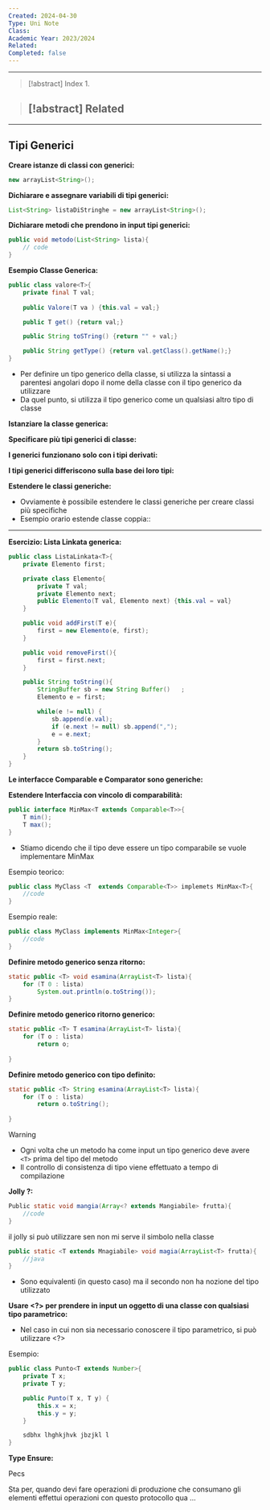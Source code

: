 ```yaml
---
Created: 2024-04-30
Type: Uni Note
Class: 
Academic Year: 2023/2024
Related: 
Completed: false
---
```

---

>[!abstract] Index
>1. 

>[!abstract] Related
>- 

---
## Tipi Generici

**Creare istanze di classi con generici:**
```java
new arrayList<String>();
```

**Dichiarare e assegnare variabili di tipi generici:**
```java
List<String> listaDiStringhe = new arrayList<String>();
```

**Dichiarare metodi che prendono in input tipi generici:**
```java
public void metodo(List<String> lista){
	// code
}
```

**Esempio Classe Generica:**
```java
public class valore<T>{
	private final T val;
	
	public Valore(T va ) {this.val = val;}

	public T get() {return val;}

	public String toSTring() {return "" + val;}

	public String getType() {return val.getClass().getName();}
}
```

- Per definire un tipo generico della classe, si utilizza la sintassi a parentesi angolari dopo il nome della classe con il tipo generico da utilizzare
- Da quel punto, si utilizza il tipo generico come un qualsiasi altro tipo di classe

**Istanziare la classe generica:**


**Specificare più tipi generici di classe:**


**I generici funzionano solo con i tipi derivati:**


**I tipi generici differiscono sulla base dei loro tipi:**


**Estendere le classi generiche:**

- Ovviamente è possibile estendere le classi generiche per creare classi più specifiche
- Esempio orario estende classe coppia::

---
**Esercizio: Lista Linkata generica:**
```java
public class ListaLinkata<T>{
	private Elemento first;

	private class Elemento{
		private T val;
		private Elemento next;
		public Elemento(T val, Elemento next) {this.val = val}
	}

	public void addFirst(T e){
		first = new Elemento(e, first);
	}

	public void removeFirst(){
		first = first.next;
	}

	public String toString(){
		StringBuffer sb = new String Buffer()	;
		Elemento e = first;

		while(e != null) {
			sb.append(e.val); 
			if (e.next != null) sb.append(",");
			e = e.next;	
		}
		return sb.toString();
	}
}
```

**Le interfacce Comparable e Comparator sono generiche:**


**Estendere Interfaccia con vincolo di comparabilità:**
```java
public interface MinMax<T extends Comparable<T>>{
	T min();
	T max();
}
```
- Stiamo dicendo che il tipo deve essere un tipo comparabile se vuole implementare MinMax

Esempio teorico:
```java
public class MyClass <T  extends Comparable<T>> implemets MinMax<T>{
	//code
}
```

Esempio reale:
```java
public class MyClass implements MinMax<Integer>{
	//code
}
```

**Definire metodo generico senza ritorno:**
```java
static public <T> void esamina(ArrayList<T> lista){
	for (T 0 : lista)
		System.out.println(o.toString());
}
```

**Definire metodo generico ritorno generico:**

```java
static public <T> T esamina(ArrayList<T> lista){
	for (T o : lista)
		return o;
		
} 
```

**Definire metodo generico con tipo definito:**

```java
static public <T> String esamina(ArrayList<T> lista){
	for (T o : lista)
		return o.toString();
		
} 
```

>[!warning] 
>- Ogni volta che un metodo ha come input un tipo generico deve avere `<T>` prima del tipo del metodo
>- Il controllo di consistenza di tipo viene effettuato a tempo di compilazione

**Jolly ?:**

```java
Public static void mangia(Array<? extends Mangiabile> frutta){
	//code
}
```

il jolly si può utilizzare sen non mi serve il simbolo nella classe

```java
public static <T extends Mnagiabile> void magia(ArrayList<T> frutta){
	//java
}
```
- Sono equivalenti (in questo caso) ma il secondo non ha nozione del tipo utilizzato

**Usare \<?> per prendere in input un oggetto di una
classe con qualsiasi tipo parametrico:**

- Nel caso in cui non sia necessario conoscere il tipo parametrico, si può utilizzare \<?>

Esempio:
```java
public class Punto<T extends Number>{
	private T x;
	private T y;

	public Punto(T x, T y) {
		this.x = x;
		this.y = y;
	}

	sdbhx lhghkjhvk jbzjkl l 
}
```

**Type Ensure:**



Pecs

Sta per, quando devi fare operazioni di produzione che consumano gli elementi  effettui operazioni con questo protocollo qua ...


